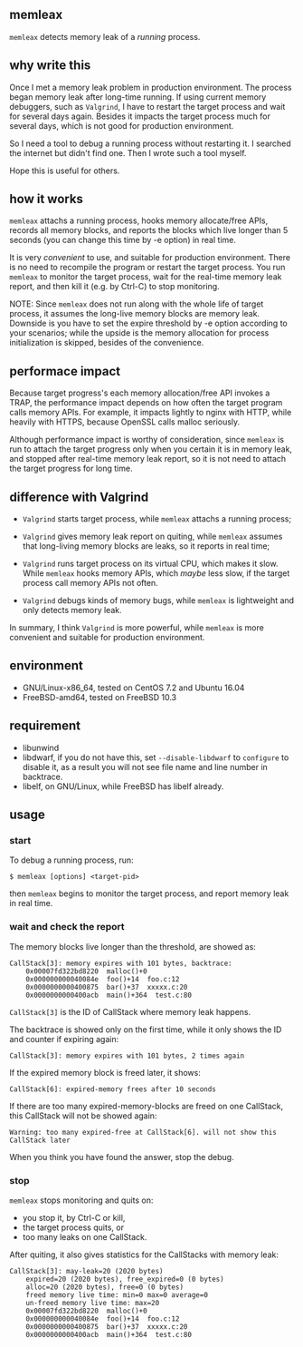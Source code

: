 ## memleax

`memleax` detects memory leak of a *running* process.


## why write this

Once I met a memory leak problem in production environment.
The process began memory leak after long-time running. If using current
memory debuggers, such as `Valgrind`, I have to restart the target process
and wait for several days again. Besides it impacts the target process
much for several days, which is not good for production environment.

So I need a tool to debug a running process without restarting it.
I searched the internet but didn't find one. Then I wrote such a tool myself.

Hope this is useful for others.


## how it works

`memleax` attachs a running process, hooks memory allocate/free APIs,
records all memory blocks, and reports the blocks which live longer
than 5 seconds (you can change this time by -e option) in real time.

It is very *convenient* to use, and suitable for production environment.
There is no need to recompile the program or restart the target process.
You run `memleax` to monitor the target process, wait for the real-time memory
leak report, and then kill it (e.g. by Ctrl-C) to stop monitoring.

NOTE: Since `memleax` does not run along with the whole life of target
process, it assumes the long-live memory blocks are memory leak.
Downside is you have to set the expire threshold by -e option according
to your scenarios; while the upside is the memory allocation for process
initialization is skipped, besides of the convenience.


## performace impact

Because target progress's each memory allocation/free API invokes a TRAP, the
performance impact depends on how often the target program calls memory
APIs.
For example, it impacts lightly to nginx with HTTP, while heavily with HTTPS,
because OpenSSL calls malloc seriously.

Although performance impact is worthy of consideration, since `memleax` is
run to attach the target progress only when you certain it is in memory leak,
and stopped after real-time memory leak report, so it is not need to attach
the target progress for long time.


## difference with Valgrind

+ `Valgrind` starts target process, while `memleax` attachs a running process;

+ `Valgrind` gives memory leak report on quiting, while `memleax` assumes
that long-living memory blocks are leaks, so it reports in real time;

+ `Valgrind` runs target process on its virtual CPU, which makes it slow.
While `memleax` hooks memory APIs, which *maybe* less slow, if the target process
call memory APIs not often.

+ `Valgrind` debugs kinds of memory bugs, while `memleax` is lightweight and
only detects memory leak.

In summary, I think `Valgrind` is more powerful, while `memleax` is more
convenient and suitable for production environment.


## environment

+ GNU/Linux-x86_64, tested on CentOS 7.2 and Ubuntu 16.04
+ FreeBSD-amd64, tested on FreeBSD 10.3


## requirement

+ libunwind
+ libdwarf, if you do not have this, set `--disable-libdwarf` to `configure` to
  disable it, as a result you will not see file name and line number in backtrace.
+ libelf, on GNU/Linux, while FreeBSD has libelf already.


## usage

### start

To debug a running process, run:

    $ memleax [options] <target-pid>

then `memleax` begins to monitor the target process, and report memory leak in real time.

### wait and check the report

The memory blocks live longer than the threshold, are showed as:

    CallStack[3]: memory expires with 101 bytes, backtrace:
        0x00007fd322bd8220  malloc()+0
        0x000000000040084e  foo()+14  foo.c:12
        0x0000000000400875  bar()+37  xxxxx.c:20
        0x0000000000400acb  main()+364  test.c:80

`CallStack[3]` is the ID of CallStack where memory leak happens.

The backtrace is showed only on the first time, while it only shows the
ID and counter if expiring again:

    CallStack[3]: memory expires with 101 bytes, 2 times again

If the expired memory block is freed later, it shows:

    CallStack[6]: expired-memory frees after 10 seconds

If there are too many expired-memory-blocks are freed on one CallStack,
this CallStack will not be showed again:

    Warning: too many expired-free at CallStack[6]. will not show this CallStack later

When you think you have found the answer, stop the debug.

### stop

`memleax` stops monitoring and quits on:

* you stop it, by Ctrl-C or kill,
* the target process quits, or
* too many leaks on one CallStack.

After quiting, it also gives statistics for the CallStacks with memory leak:

    CallStack[3]: may-leak=20 (2020 bytes)
        expired=20 (2020 bytes), free_expired=0 (0 bytes)
        alloc=20 (2020 bytes), free=0 (0 bytes)
        freed memory live time: min=0 max=0 average=0
        un-freed memory live time: max=20
        0x00007fd322bd8220  malloc()+0
        0x000000000040084e  foo()+14  foo.c:12
        0x0000000000400875  bar()+37  xxxxx.c:20
        0x0000000000400acb  main()+364  test.c:80
